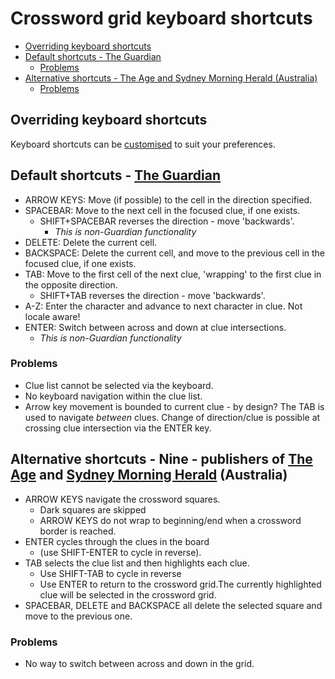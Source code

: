 # Crossword grid keyboard shortcuts <!-- omit from toc -->

- [Overriding keyboard shortcuts](#overriding-keyboard-shortcuts)
- [Default shortcuts - The Guardian](#default-shortcuts---the-guardian)
  - [Problems](#problems)
- [Alternative shortcuts - The Age and Sydney Morning Herald (Australia)](#alternative-shortcuts---the-age-and-sydney-morning-herald-australia)
  - [Problems](#problems-1)

## Overriding keyboard shortcuts

Keyboard shortcuts can be [customised][3] to suit your preferences.

## Default shortcuts - [The Guardian][2]

- ARROW KEYS: Move (if possible) to the cell in the direction specified.
- SPACEBAR: Move to the next cell in the focused clue, if one exists.
  - SHIFT+SPACEBAR reverses the direction - move 'backwards'.
    - _This is non-Guardian functionality_
- DELETE: Delete the current cell.
- BACKSPACE: Delete the current cell, and move to the previous cell in the focused clue, if one exists.
- TAB: Move to the first cell of the next clue, 'wrapping' to the first clue in the opposite direction.
  - SHIFT+TAB reverses the direction - move 'backwards'.
- A-Z: Enter the character and advance to next character in clue. Not locale aware!
- ENTER: Switch between across and down at clue intersections.
  - _This is non-Guardian functionality_

### Problems

- Clue list cannot be selected via the keyboard.
- No keyboard navigation within the clue list.
- Arrow key movement is bounded to current clue - by design? The TAB is used to navigate _between_ clues. Change of direction/clue is possible at crossing clue intersection via the ENTER key.

## Alternative shortcuts - Nine - publishers of [The Age][1] and [Sydney Morning Herald][4] (Australia)

- ARROW KEYS navigate the crossword squares.
  - Dark squares are skipped
  - ARROW KEYS do not wrap to beginning/end when a crossword border is reached.
- ENTER cycles through the clues in the board
  - (use SHIFT-ENTER to cycle in reverse).
- TAB selects the clue list and then highlights each clue.
  - Use SHIFT-TAB to cycle in reverse
  - Use ENTER to return to the crossword grid.The currently highlighted clue will be selected in the crossword grid.
  <!-- TODO: Confirm the actions below -->
- SPACEBAR, DELETE and BACKSPACE all delete the selected square and move to the previous one.

### Problems

- No way to switch between across and down in the grid.

[1]: https://www.theage.com.au/puzzles/crosswords/
[2]: https://www.theguardian.com/crosswords/
[3]: ./module-api.md#3-changing-keyboard-shortcuts
[4]: https://www.smh.com.au/puzzles/crosswords/
